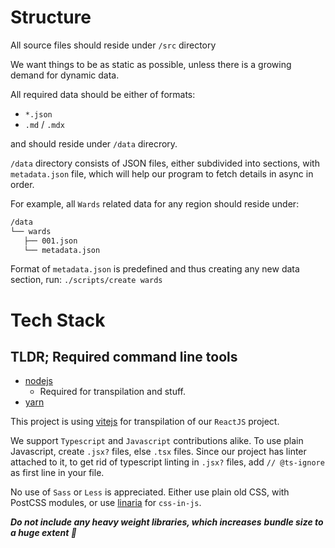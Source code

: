 # Structure

All source files should reside under `/src` directory

We want things to be as static as possible, unless there is
a growing demand for dynamic data.

All required data should be either of formats:
- `*.json`
- `.md` / `.mdx`

and should reside under `/data` direcrory.

`/data` directory consists of JSON files, either
subdivided into sections, with `metadata.json` file,
which will help our program to fetch details in async
in order.

For example, all `Wards` related data for any region should
reside under:

```sh
/data
└── wards
   ├── 001.json
   └── metadata.json
```

Format of `metadata.json` is predefined and thus creating any
new data section, run: `./scripts/create wards`

# Tech Stack

## TLDR; Required command line tools

- [nodejs](https://nodejs.org/)
  - Required for transpilation and stuff.
- [yarn](https://yarnpkg.com/)

This project is using [vitejs](https://vitejs.dev) for
transpilation of our `ReactJS` project.

We support `Typescript` and `Javascript` contributions alike.
To use plain Javascript, create `.jsx?` files, else `.tsx`
files.
Since our project has linter attached to it, to get rid of
typescript linting in `.jsx?` files, add `// @ts-ignore`
as first line in your file.

No use of `Sass` or `Less` is appreciated. Either use
plain old CSS, with PostCSS modules, or use [linaria](https://github.com/callstack/linaria)
for `css-in-js`.


***Do not include any heavy weight libraries, which increases***
***bundle size to a huge extent :pray:***
